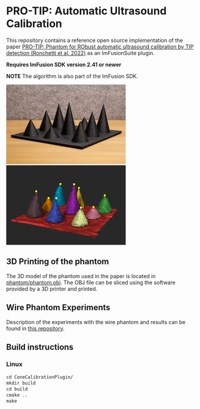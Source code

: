 # PRO-TIP: Automatic Ultrasound Calibration
This repository contains a reference open source implementation of the paper [PRO-TIP: Phantom for RObust automatic
ultrasound calibration by TIP detection (Ronchetti et al. 2022)](https://arxiv.org/abs/2206.05962) as an ImFusionSuite plugin.

**Requires ImFusion SDK version 2.41 or newer**

**NOTE** The algorithm is also part of the ImFusion SDK.

![Photograph of the phantom](images/phantom.jpg)
![Reconstruction of the phantom from an ultrasound sweep](images/reconstruction.png)

## 3D Printing of the phantom
The 3D model of the phantom used in the paper is located in [phantom/phantom.obj](https://github.com/ImFusionGmbH/PRO-TIP-Automatic-Ultrasound-Calibration/raw/master/phantom/phantom.obj). The OBJ file can be sliced using the software provided by a 3D printer and printed.   

## Wire Phantom Experiments
Description of the experiments with the wire phantom and results can be found in [this repository](https://github.com/mariatirindelli/WirePhantomCalibration).

## Build instructions
### Linux
```
cd ConeCalibrationPlugin/
mkdir build
cd build
cmake ..
make
``` 
